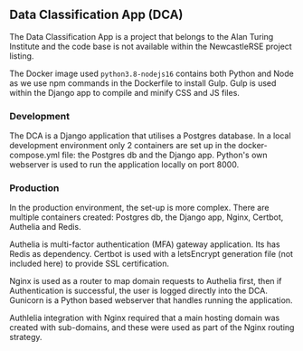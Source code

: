 ## Data Classification App (DCA)

The Data Classification App is a project that belongs to the Alan Turing Institute and the code base is not available within the NewcastleRSE project listing.

The Docker image used `python3.8-nodejs16` contains both Python and Node as we use npm commands in the Dockerfile to install Gulp. Gulp is used within the Django app to compile and minify CSS and JS files.

### Development

The DCA is a Django application that utilises a Postgres database. In a local development environment only 2 containers are set up in the docker-compose.yml file: the Postgres db and the Django app. Python's own webserver is used to run the application locally on port 8000. 


### Production

In the production environment, the set-up is more complex. There are multiple containers created: Postgres db, the Django app, Nginx, Certbot, Authelia and Redis.

Authelia is multi-factor authentication (MFA) gateway application. Its has Redis as dependency. Certbot is used with a letsEncrypt generation file (not included here) to provide SSL certification.

Nginx is used as a router to map domain requests to Authelia first, then if Authentication is successful, the user is logged directly into the DCA. Gunicorn is a Python based webserver that handles running the application. 

Authlelia integration with Nginx required that a main hosting domain was created with sub-domains, and these were used as part of the Nginx routing strategy.

